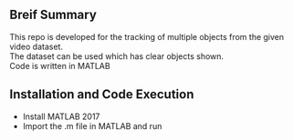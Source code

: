 ## Breif Summary 

This repo is developed for the tracking of multiple objects from the given video dataset. <br>
The dataset can be used which has clear objects shown. <br>
Code is written in MATLAB

##  Installation and Code Execution 
- Install MATLAB 2017
- Import the .m file in MATLAB and run 

